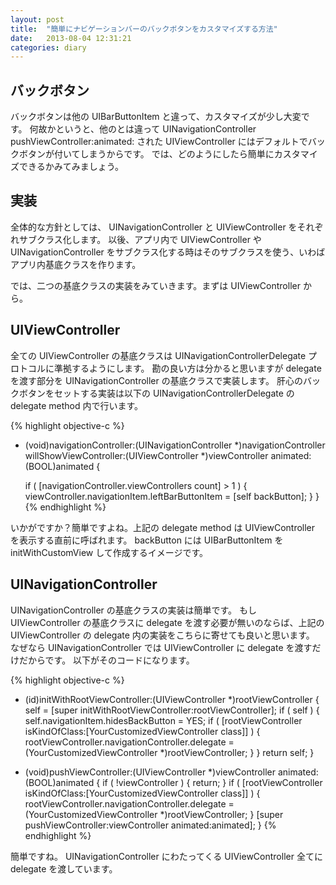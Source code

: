 ```yaml
---
layout: post
title:  "簡単にナビゲーションバーのバックボタンをカスタマイズする方法"
date:   2013-08-04 12:31:21
categories: diary
---
```


## バックボタン
バックボタンは他の UIBarButtonItem と違って、カスタマイズが少し大変です。
何故かというと、他のとは違って UINavigationController pushViewController:animated: された UIViewController にはデフォルトでバックボタンが付いてしまうからです。
では、どのようにしたら簡単にカスタマイズできるかみてみましょう。

## 実装
全体的な方針としては、 UINavigationController と UIViewController をそれぞれサブクラス化します。
以後、アプリ内で UIViewController や UINavigationController をサブクラス化する時はそのサブクラスを使う、いわばアプリ内基底クラスを作ります。

では、二つの基底クラスの実装をみていきます。まずは UIViewController から。

## UIViewController
全ての UIViewController の基底クラスは UINavigationControllerDelegate プロトコルに準拠するようにします。
勘の良い方は分かると思いますが delegate を渡す部分を UINavigationController の基底クラスで実装します。
肝心のバックボタンをセットする実装は以下の UINavigationControllerDelegate の delegate method 内で行います。

{% highlight objective-c %}
- (void)navigationController:(UINavigationController *)navigationController willShowViewController:(UIViewController *)viewController animated:(BOOL)animated
{

    if ( [navigationController.viewControllers count] > 1 ) {
        viewController.navigationItem.leftBarButtonItem = [self backButton];
    }
}
{% endhighlight %}

いかがですか？簡単ですよね。上記の delegate method は UIViewController を表示する直前に呼ばれます。
backButton には UIBarButtonItem を initWithCustomView して作成するイメージです。
## UINavigationController
UINavigationController の基底クラスの実装は簡単です。
もし UIViewController の基底クラスに delegate を渡す必要が無いのならば、上記の UIViewController の delegate 内の実装をこちらに寄せても良いと思います。
なぜなら UINavigationController では UIViewController に delegate を渡すだけだからです。
以下がそのコードになります。

{% highlight objective-c %}
- (id)initWithRootViewController:(UIViewController *)rootViewController
{
        self = [super initWithRootViewController:rootViewController];
        if ( self ) {
             self.navigationItem.hidesBackButton = YES;
             if ( [rootViewController isKindOfClass:[YourCustomizedViewController class]] ) {
                 rootViewController.navigationController.delegate = (YourCustomizedViewController *)rootViewController;
             }
        }
        return self;
}

- (void)pushViewController:(UIViewController *)viewController animated:(BOOL)animated
{
    if ( !viewController ) {
        return;
    }
    if ( [rootViewController isKindOfClass:[YourCustomizedViewController class]] ) {
        rootViewController.navigationController.delegate = (YourCustomizedViewController *)rootViewController;
    }
    [super pushViewController:viewController animated:animated];
}
{% endhighlight %}

簡単ですね。 UINavigationController にわたってくる UIViewController 全てに delegate を渡しています。
